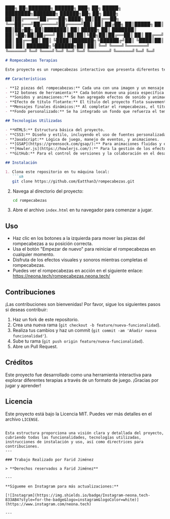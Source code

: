 ███╗   ██╗███████╗ ██████╗ ███╗   ██╗ █████╗     ████████╗███████╗ ██████╗██╗  ██╗
████╗  ██║██╔════╝██╔═══██╗████╗  ██║██╔══██╗    ╚══██╔══╝██╔════╝██╔════╝██║  ██║
██╔██╗ ██║█████╗  ██║   ██║██╔██╗ ██║███████║       ██║   █████╗  ██║     ███████║
██║╚██╗██║██╔══╝  ██║   ██║██║╚██╗██║██╔══██║       ██║   ██╔══╝  ██║     ██╔══██║
██║ ╚████║███████╗╚██████╔╝██║ ╚████║██║  ██║       ██║   ███████╗╚██████╗██║  ██║
╚═╝  ╚═══╝╚══════╝ ╚═════╝ ╚═╝  ╚═══╝╚═╝  ╚═╝       ╚═╝   ╚══════╝ ╚═════╝╚═╝  ╚═╝
                                                                                  



```markdown
# Rompecabezas Terapias

Este proyecto es un rompecabezas interactivo que presenta diferentes terapias. Cada pieza del rompecabezas representa una terapia y se puede mover haciendo clic en los botones correspondientes.

## Características

- **12 piezas del rompecabezas:** Cada una con una imagen y un mensaje relacionado con una terapia específica.
- **12 botones de herramienta:** Cada botón mueve una pieza específica del rompecabezas a su posición correcta.
- **Sonidos y animaciones:** Se han agregado efectos de sonido y animaciones para mejorar la experiencia del usuario.
- **Efecto de título flotante:** El título del proyecto flota suavemente en la parte superior de la pantalla.
- **Mensajes finales dinámicos:** Al completar el rompecabezas, el título desaparece y se muestra un mensaje final especial.
- **Fondo personalizado:** Se ha integrado un fondo que refuerza el tema del proyecto.

## Tecnologías Utilizadas

- **HTML5:** Estructura básica del proyecto.
- **CSS3:** Diseño y estilo, incluyendo el uso de fuentes personalizadas y animaciones.
- **JavaScript:** Lógica de juego, manejo de eventos, y animaciones.
- **[GSAP](https://greensock.com/gsap/):** Para animaciones fluidas y efectos visuales.
- **[Howler.js](https://howlerjs.com/):** Para la gestión de los efectos de sonido.
- **GitHub:** Para el control de versiones y la colaboración en el desarrollo.

## Instalación

1. Clona este repositorio en tu máquina local:
   ```sh
   git clone https://github.com/Eatthan3/rompecabezas.git
   ```
2. Navega al directorio del proyecto:
   ```sh
   cd rompecabezas
   ```
3. Abre el archivo `index.html` en tu navegador para comenzar a jugar.

## Uso

- Haz clic en los botones a la izquierda para mover las piezas del rompecabezas a su posición correcta.
- Usa el botón "Empezar de nuevo" para reiniciar el rompecabezas en cualquier momento.
- Disfruta de los efectos visuales y sonoros mientras completas el rompecabezas.
- Puedes ver el rompecabezas en acción en el siguiente enlace: https://neona.tech/rompecabezas.neona.tech/

## Contribuciones

¡Las contribuciones son bienvenidas! Por favor, sigue los siguientes pasos si deseas contribuir:

1. Haz un fork de este repositorio.
2. Crea una nueva rama (`git checkout -b feature/nueva-funcionalidad`).
3. Realiza tus cambios y haz un commit (`git commit -am 'Añadir nueva funcionalidad'`).
4. Sube tu rama (`git push origin feature/nueva-funcionalidad`).
5. Abre un Pull Request.

## Créditos

Este proyecto fue desarrollado como una herramienta interactiva para explorar diferentes terapias a través de un formato de juego. ¡Gracias por jugar y aprender!

## Licencia

Este proyecto está bajo la Licencia MIT. Puedes ver más detalles en el archivo `LICENSE`.
```

Esta estructura proporciona una visión clara y detallada del proyecto, cubriendo todas las funcionalidades, tecnologías utilizadas, instrucciones de instalación y uso, así como directrices para contribuciones.
---

### Trabajo Realizado por Farid Jiménez

> **Derechos reservados a Farid Jiménez**

---

**Sígueme en Instagram para más actualizaciones:**

[![Instagram](https://img.shields.io/badge/Instagram-neona.tech-833AB4?style=for-the-badge&logo=instagram&logoColor=white)](https://www.instagram.com/neona.tech)

---